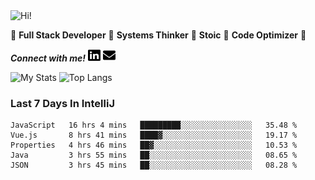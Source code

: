 <img src="https://i.giphy.com/media/3PAL5bChWnak0WJ32x/giphy.webp" alt="Hi!">

:star2: **Full Stack Developer** :star2: **Systems Thinker** :star2: **Stoic** :star2: **Code Optimizer** :star2:

***Connect with me!*** <a href="https://www.linkedin.com/in/ethan-glover/"><img src="https://raw.githubusercontent.com/eglove/eglove/eeb591600b73da426bd298d229e2fd96df019488/linkedin-brands.svg" alt="LinkedIn" width="20px" height="20px"></a> <a href="mailto:hello@ethang.email"><img src="https://raw.githubusercontent.com/eglove/eglove/47aceecf4819797d993f5facc7764cb99d0ab039/envelope-solid.svg" alt="Email" width="20px" height="20px"></a>

![My Stats](https://github-readme-stats.vercel.app/api?username=eglove&show_icons=true&theme=default&count_private=true)
![Top Langs](https://github-readme-stats.vercel.app/api/top-langs/?username=eglove&layout=compact)

### Last 7 Days In IntelliJ
<!--START_SECTION:waka-->
```text
JavaScript   16 hrs 4 mins   █████████░░░░░░░░░░░░░░░░   35.48 % 
Vue.js       8 hrs 41 mins   ████▓░░░░░░░░░░░░░░░░░░░░   19.17 % 
Properties   4 hrs 46 mins   ██▓░░░░░░░░░░░░░░░░░░░░░░   10.53 % 
Java         3 hrs 55 mins   ██░░░░░░░░░░░░░░░░░░░░░░░   08.65 % 
JSON         3 hrs 45 mins   ██░░░░░░░░░░░░░░░░░░░░░░░   08.28 % 
```
<!--END_SECTION:waka-->

